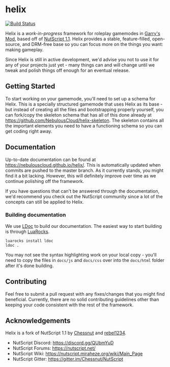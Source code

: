 
# helix

[![Build Status](https://travis-ci.org/NebulousCloud/helix.svg?branch=master)](https://travis-ci.org/NebulousCloud/helix)

Helix is a *work-in-progress* framework for roleplay gamemodes in [Garry's Mod](https://gmod.facepunch.com/), based off of [NutScript 1.1](https://github.com/rebel1324/NutScript). Helix provides a stable, feature-filled, open-source, and DRM-free base so you can focus more on the things you want: making gameplay.

Since Helix is still in active development, we'd advise you not to use it for any of your projects just yet - many things can and will change until we tweak and polish things off enough for an eventual release.

## Getting Started
To start working on your gamemode, you'll need to set up a schema for Helix. This is a specially structured gamemode that uses Helix as its base - but instead of creating all the files and bootstrapping properly yourself, you can fork/copy the skeleton schema that has all of this done already at https://github.com/NebulousCloud/helix-skeleton. The skeleton contains all the important elements you need to have a functioning schema so you can get coding right away.

## Documentation
Up-to-date documentation can be found at https://nebulouscloud.github.io/helix/. This is automatically updated when commits are pushed to the master branch. As it currently stands, you might find it a bit lacking. However, this will definitely improve over time as we continue polishing off the framework.

If you have questions that can't be answered through the documentation, we'd recommend you check out the NutScript community since a lot of the concepts can still be applied to Helix.

### Building documentation
We use [LDoc](https://github.com/stevedonovan/LDoc) to build our documentation. The easiest way to start building is through [LuaRocks](https://luarocks.org/).
```
luarocks install ldoc
ldoc .
```
You may not see the syntax highlighting work on your local copy - you'll need to copy the files in `docs/js` and `docs/css` over into the `docs/html` folder after it's done building.

## Contributing
Feel free to submit a pull request with any fixes/changes that you might find beneficial. Currently, there are no solid contributing guidelines other than keeping your code consistent with the rest of the framework.

## Acknowledgements
Helix is a fork of NutScript 1.1 by [Chessnut](https://github.com/brianhang) and [rebel1234](https://github.com/rebel1324).

- NutScript Discord: https://discord.gg/QUbmYuD
- NutScript Forums: https://nutscript.net/
- NutScript Wiki: https://nutscript.miraheze.org/wiki/Main_Page
- NutScript Gitter: https://gitter.im/Chessnut/NutScript
